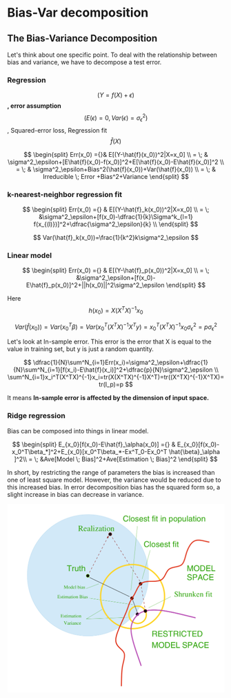 # Bias-Var decomposition

## The Bias-Variance Decomposition

&#x20;Let's think about one specific point. To deal with the relationship between bias and variance, we have to decompose a test error.&#x20;

### Regression

$$(Y=f(X)+\epsilon)$$**, error assumption**$$(E(\epsilon)=0, Var(\epsilon)=\sigma^2_\epsilon)$$, Squared-error loss, Regression fit $$\hat{f}(X)$$

$$
\begin{split}
  Err(x_0) ={}& E[(Y-\hat{f}(x_0))^2|X=x_0] \\
     = \; & \sigma^2_\epsilon+[E\hat{f}(x_0)-f(x_0)]^2+E[\hat{f}(x_0)-E\hat{f}(x_0)]^2 \\ 
= \; & \sigma^2_\epsilon+Bias^2(\hat{f}(x_0))+Var(\hat{f}(x_0)) \\
= \; & Irreducible \; Error +Bias^2+Variance
\end{split}
$$

&#x20;

### k-nearest-neighbor regression fit

$$
\begin{split}
  Err(x_0) ={} & E[(Y-\hat{f}_k(x_0))^2|X=x_0] \\
     = \; &\sigma^2_\epsilon+[f(x_0)-\dfrac{1}{k}\Sigma^k_{l=1} f(x_{(l)})]^2+\dfrac{\sigma^2_\epsilon}{k} \\
\end{split}
$$

$$
Var(\hat{f}_k(x_0))=\frac{1}{k^2}k\sigma^2_\epsilon
$$

### Linear model

$$
\begin{split}
  Err(x_0) ={} & E[(Y-\hat{f}_p(x_0))^2|X=x_0] \\
     = \; &\sigma^2_\epsilon+[f(x_0)-E\hat{f}_p(x_0)]^2+||h(x_0)||^2\sigma^2_\epsilon
\end{split}
$$

Here $$h(x_0)=X(X^TX)^{-1}x_0$$

$$
Var(\hat{f}(x_0)) = Var(x_0^T\beta)= Var(x_0^T(X^TX)^{-1}X^Ty)=x_0^T(X^TX)^{-1}x_0\sigma^2_\epsilon=p\sigma^2_\epsilon
$$

&#x20;Let's look at In-sample error. This error is the error that X is equal to the value in training set, but y is just a random quantity.

$$
\dfrac{1}{N}\sum^N_{i=1}Err(x_i)=\sigma^2_\epsilon+\dfrac{1}{N}\sum^N_{i=1}[f(x_i)-E\hat{f}(x_i)]^2+\dfrac{p}{N}\sigma^2_\epsilon \\
\sum^N_{i=1}x_i^T(X^TX)^{-1}x_i=tr(X(X^TX)^{-1}X^T)=tr((X^TX)^{-1}X^TX)=tr(I_p)=p
$$

It means **In-sample error is affected by the dimension of input space.**

### Ridge regression

&#x20;Bias can be composed into things in linear model.

$$
\begin{split}
  E_{x_0}[f(x_0)-E\hat{f}_\alpha(x_0)] ={} & E_{x_0}[f(x_0)-x_0^T\beta_*]^2+E_{x_0}[x_0^T\beta_*-Ex^T_0-Ex_0^T \hat{\beta}_\alpha ]^2\\
     = \; &Ave[Model \; Bias]^2+Ave[Estimation \; Bias]^2
\end{split}
$$

In short, by restricting the range of parameters the bias is increased than one of least square model. However, the variance would be reduced due to this increased bias. In error decomposition bias has the squared form so, a slight increase in bias can decrease in variance.



![](<../../.gitbook/assets/image (2).png>)
